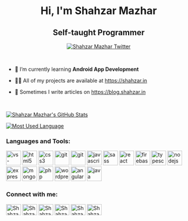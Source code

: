 <div align="center">

# Hi, I'm Shahzar Mazhar

## Self-taught Programmer

[![Shahzar Mazhar Twitter](https://img.shields.io/twitter/follow/szmazhr?logo=twitter&style=for-the-badge)](https://twitter.com/szmazhr "Shahzar Mazhar")

</div>

<br>

- 🌱 I’m currently learning **Android App Development**

- 👨‍💻 All of my projects are available at https://shahzar.in

- 📝 Sometimes I write articles on https://blog.shahzar.in

<br>

[![Shahzar Mazhar's GitHub Stats](https://github-readme-stats.vercel.app/api?username=szmazhr&show_icons=true&locale=en&theme=react "Shahzar Mazhar's GitHub Stats")](https://github.com/szmazhr?tab=repositories)

[![Most Used Language](https://github-readme-stats.vercel.app/api/top-langs?username=szmazhr&show_icons=true&locale=en&layout=compact&theme=react&langs_count=10 "Shahzar Mazhar")](https://github.com/szmazhr?tab=repositories)

### Languages and Tools:

<p align="left">
<a href="https://code.visualstudio.com/" target="_blank" rel="noreferrer"><img src="https://cdn.jsdelivr.net/gh/devicons/devicon@master/icons/vscode/vscode-original.svg" alt="vs-code" width="40" height="40"/></a>
<a href="https://www.w3.org/html/" target="_blank" rel="noreferrer"><img src="https://cdn.jsdelivr.net/gh/devicons/devicon@master/icons/html5/html5-original-wordmark.svg" alt="html5" width="40" height="40"/></a>
<a href="https://www.w3schools.com/css/" target="_blank" rel="noreferrer"><img src="https://cdn.jsdelivr.net/gh/devicons/devicon@master/icons/css3/css3-original-wordmark.svg" alt="css3" width="40" height="40"/></a>
<a href="https://git-scm.com/" target="_blank" rel="noreferrer"><img src="https://cdn.jsdelivr.net/gh/devicons/devicon@master/icons/git/git-original.svg" alt="git" width="40" height="40"/></a> 
<a href="https://github.com/" target="_blank" rel="noreferrer"><img src="https://cdn.jsdelivr.net/gh/devicons/devicon@master/icons/github/github-original.svg" alt="git" width="40" height="40"/></a> 
<a href="https://developer.mozilla.org/en-US/docs/Web/JavaScript" target="_blank" rel="noreferrer"><img src="https://cdn.jsdelivr.net/gh/devicons/devicon@master/icons/javascript/javascript-original.svg" alt="javascript" width="40" height="40"/></a>
<a href="https://sass-lang.com" target="_blank" rel="noreferrer"><img src="https://cdn.jsdelivr.net/gh/devicons/devicon@master/icons/sass/sass-original.svg" alt="sass" width="40" height="40"/></a>
<a href="https://reactjs.org/" target="_blank" rel="noreferrer"><img src="https://cdn.jsdelivr.net/gh/devicons/devicon@master/icons/react/react-original.svg" alt="react" width="40" height="40"/></a>
<a href="https://firebase.google.com/" target="_blank" rel="noreferrer"><img src="https://cdn.jsdelivr.net/gh/devicons/devicon@master/icons/firebase/firebase-plain.svg" alt="firebase" width="40" height="40"/></a>
<a href="https://www.typescriptlang.org/" target="_blank" rel="noreferrer"><img src="https://cdn.jsdelivr.net/gh/devicons/devicon@master/icons/typescript/typescript-original.svg" alt="typescript" width="40" height="40"/></a>
<a href="https://nodejs.dev/en/" target="_blank" rel="noreferrer"><img src="https://cdn.jsdelivr.net/gh/devicons/devicon@master/icons/nodejs/nodejs-original.svg" alt="nodejs" width="40" height="40"/></a>
<a href="https://expressjs.com/" target="_blank" rel="noreferrer"><img src="https://cdn.jsdelivr.net/gh/devicons/devicon@master/icons/express/express-original.svg" alt="expressjs" width="40" height="40"/></a>
<a href="https://www.mongodb.com/" target="_blank" rel="noreferrer"><img src="https://cdn.jsdelivr.net/gh/devicons/devicon@master/icons/mongodb/mongodb-original.svg" alt="mongodb" width="40" height="40"/></a>
<a href="https://www.php.net/" target="_blank" rel="noreferrer"><img src="https://cdn.jsdelivr.net/gh/devicons/devicon@master/icons/php/php-original.svg" alt="php" width="40" height="40"/></a>
<a href="https://wordpress.org/" target="_blank" rel="noreferrer"><img src="https://cdn.jsdelivr.net/gh/devicons/devicon@master/icons/wordpress/wordpress-original.svg" alt="wordpress" width="40" height="40"/></a>
<a href="https://angularjs.org/" target="_blank" rel="noreferrer"><img src="https://cdn.jsdelivr.net/gh/devicons/devicon@master/icons/angularjs/angularjs-original.svg" alt="angularjs" width="40" height="40"/></a>
<a href="https://dev.java/" target="_blank" rel="noreferrer"><img src="https://cdn.jsdelivr.net/gh/devicons/devicon@master/icons/java/java-original.svg" alt="java" width="40" height="40"/></a>
</p>


### Connect with me:
<p align="left">
<a href="https://twitter.com/szmazhr" target="blank"><img align="center" src="https://cdn.jsdelivr.net/gh/rahuldkjain/github-profile-readme-generator@master/src/images/icons/Social/twitter.svg" alt="Shahzar Mazhar Twitter" height="30" width="40" /></a>
<a href="https://instagram.com/szmazhr" target="blank"><img align="center" src="https://cdn.jsdelivr.net/gh/rahuldkjain/github-profile-readme-generator@master/src/images/icons/Social/instagram.svg" alt="Shahzar Mazhar Instagram" height="30" width="40" /></a>
<a href="https://stackoverflow.com/users/3705863/shahzar-mazhar" target="blank"><img align="center" src="https://cdn.jsdelivr.net/gh/rahuldkjain/github-profile-readme-generator@master/src/images/icons/Social/stack-overflow.svg" alt="Shahzar Mazhar Stack Overflow" height="30" width="40" /></a>
<a href="https://hashnode.com/@szmazhr" target="blank"><img align="center" src="https://cdn.jsdelivr.net/gh/rahuldkjain/github-profile-readme-generator@master/src/images/icons/Social/hashnode.svg" alt="Shahzar Mazhar Hashnode" height="30" width="40" /></a>
<a href="https://dev.to/szmazhr" target="blank"><img align="center" src="https://cdn.jsdelivr.net/gh/rahuldkjain/github-profile-readme-generator@master/src/images/icons/Social/devto.svg" alt="Shahzar Mazhar DevTo" height="30" width="40"/></a>
<a href="https://codepen.io/shahzarmazhar" target="blank"><img align="center" src="https://cdn.jsdelivr.net/gh/rahuldkjain/github-profile-readme-generator@master/src/images/icons/Social/codepen.svg" alt="Shahzar Mazhar CodePen" height="30" width="40"/></a>
</p>
